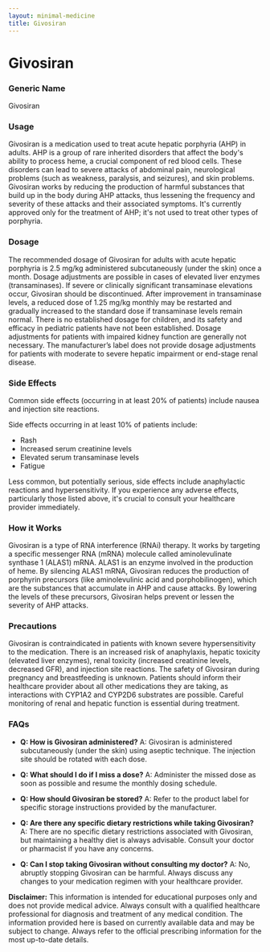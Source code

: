```yaml
---
layout: minimal-medicine
title: Givosiran
---
```


# Givosiran
### Generic Name
Givosiran

### Usage
Givosiran is a medication used to treat acute hepatic porphyria (AHP) in adults. AHP is a group of rare inherited disorders that affect the body's ability to process heme, a crucial component of red blood cells.  These disorders can lead to severe attacks of abdominal pain, neurological problems (such as weakness, paralysis, and seizures), and skin problems. Givosiran works by reducing the production of harmful substances that build up in the body during AHP attacks, thus lessening the frequency and severity of these attacks and their associated symptoms.  It's currently approved only for the treatment of AHP;  it's not used to treat other types of porphyria.


### Dosage
The recommended dosage of Givosiran for adults with acute hepatic porphyria is 2.5 mg/kg administered subcutaneously (under the skin) once a month.  Dosage adjustments are possible in cases of elevated liver enzymes (transaminases).  If severe or clinically significant transaminase elevations occur, Givosiran should be discontinued. After improvement in transaminase levels, a reduced dose of 1.25 mg/kg monthly may be restarted and gradually increased to the standard dose if transaminase levels remain normal.  There is no established dosage for children, and its safety and efficacy in pediatric patients have not been established.  Dosage adjustments for patients with impaired kidney function are generally not necessary.  The manufacturer’s label does not provide dosage adjustments for patients with moderate to severe hepatic impairment or end-stage renal disease.

### Side Effects
Common side effects (occurring in at least 20% of patients) include nausea and injection site reactions.

Side effects occurring in at least 10% of patients include:

* Rash
* Increased serum creatinine levels
* Elevated serum transaminase levels
* Fatigue

Less common, but potentially serious, side effects include anaphylactic reactions and hypersensitivity.  If you experience any adverse effects, particularly those listed above, it's crucial to consult your healthcare provider immediately.


### How it Works
Givosiran is a type of RNA interference (RNAi) therapy.  It works by targeting a specific messenger RNA (mRNA) molecule called aminolevulinate synthase 1 (ALAS1) mRNA.  ALAS1 is an enzyme involved in the production of heme.  By silencing ALAS1 mRNA, Givosiran reduces the production of porphyrin precursors (like aminolevulinic acid and porphobilinogen), which are the substances that accumulate in AHP and cause attacks. By lowering the levels of these precursors, Givosiran helps prevent or lessen the severity of AHP attacks.


### Precautions
Givosiran is contraindicated in patients with known severe hypersensitivity to the medication.  There is an increased risk of anaphylaxis, hepatic toxicity (elevated liver enzymes), renal toxicity (increased creatinine levels, decreased GFR), and injection site reactions.  The safety of Givosiran during pregnancy and breastfeeding is unknown.  Patients should inform their healthcare provider about all other medications they are taking, as interactions with CYP1A2 and CYP2D6 substrates are possible. Careful monitoring of renal and hepatic function is essential during treatment.


### FAQs

* **Q: How is Givosiran administered?**  A: Givosiran is administered subcutaneously (under the skin) using aseptic technique.  The injection site should be rotated with each dose.

* **Q: What should I do if I miss a dose?** A: Administer the missed dose as soon as possible and resume the monthly dosing schedule.

* **Q: How should Givosiran be stored?** A: Refer to the product label for specific storage instructions provided by the manufacturer.

* **Q:  Are there any specific dietary restrictions while taking Givosiran?** A:  There are no specific dietary restrictions associated with Givosiran, but maintaining a healthy diet is always advisable.  Consult your doctor or pharmacist if you have any concerns.

* **Q: Can I stop taking Givosiran without consulting my doctor?** A: No, abruptly stopping Givosiran can be harmful. Always discuss any changes to your medication regimen with your healthcare provider.


**Disclaimer:**  This information is intended for educational purposes only and does not provide medical advice.  Always consult with a qualified healthcare professional for diagnosis and treatment of any medical condition.  The information provided here is based on currently available data and may be subject to change.  Always refer to the official prescribing information for the most up-to-date details.
